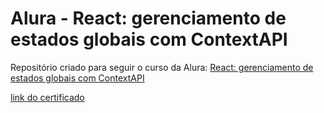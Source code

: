 # Alura - React: gerenciamento de estados globais com ContextAPI

Repositório criado para seguir o curso da Alura: [React: gerenciamento de estados globais com ContextAPI](https://cursos.alura.com.br/course/react-context-estados-globais-contextapi)

[link do certificado](https://cursos.alura.com.br/certificate/91a84ed1-3f9f-491e-9f89-13b4f2ec0f09)
